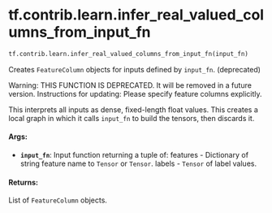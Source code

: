 <div itemscope itemtype="http://developers.google.com/ReferenceObject">
<meta itemprop="name" content="tf.contrib.learn.infer_real_valued_columns_from_input_fn" />
<meta itemprop="path" content="Stable" />
</div>

# tf.contrib.learn.infer_real_valued_columns_from_input_fn

``` python
tf.contrib.learn.infer_real_valued_columns_from_input_fn(input_fn)
```

Creates `FeatureColumn` objects for inputs defined by `input_fn`. (deprecated)

Warning: THIS FUNCTION IS DEPRECATED. It will be removed in a future version.
Instructions for updating:
Please specify feature columns explicitly.

This interprets all inputs as dense, fixed-length float values. This creates
a local graph in which it calls `input_fn` to build the tensors, then discards
it.

#### Args:

* <b>`input_fn`</b>: Input function returning a tuple of:
      features - Dictionary of string feature name to `Tensor` or `Tensor`.
      labels - `Tensor` of label values.


#### Returns:

List of `FeatureColumn` objects.